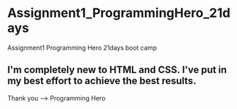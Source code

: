 # Assignment1_ProgrammingHero_21days
Assignment1 Programming Hero 21days boot camp
<h2>I'm completely new to HTML and CSS. I've put in my best effort to achieve the best results.</h2>
Thank you --> Programming Hero
